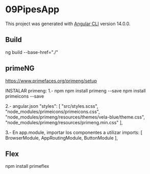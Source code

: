 # 09PipesApp

This project was generated with [Angular CLI](https://github.com/angular/angular-cli) version 14.0.0.
## Build 
ng build --base-href="./"

## primeNG
https://www.primefaces.org/primeng/setup

 INSTALAR primeng:
 1.- npm
npm install primeng --save
npm install primeicons --save

2.-  angular.json
"styles": [
              "src/styles.scss",
              "node_modules/primeicons/primeicons.css",
              "node_modules/primeng/resources/themes/vela-blue/theme.css",
              "node_modules/primeng/resources/primeng.min.css"
            ],

3.- En app.module, importar los componentes a utilizar
  imports: [
    BrowserModule,
    AppRoutingModule,
    ButtonModule
  ],

  ## Flex
  npm install primeflex